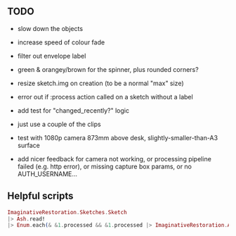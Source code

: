 ## TODO

- slow down the objects
- increase speed of colour fade
- filter out envelope label
- green & orangey/brown for the spinner, plus rounded corners?
- resize sketch.img on creation (to be a normal "max" size)
- error out if :process action called on a sketch without a label

- add test for "changed_recently?" logic
- just use a couple of the clips
- test with 1080p camera 873mm above desk, slightly-smaller-than-A3 surface
- add nicer feedback for camera not working, or processing pipeline failed (e.g.
  http error), or missing capture box params, or no AUTH_USERNAME...

## Helpful scripts

```elixir
ImaginativeRestoration.Sketches.Sketch
|> Ash.read!
|> Enum.each(& &1.processed && &1.processed |> ImaginativeRestoration.AI.Utils.to_image! |> Image.write!("/tmp/ir-sketches-processed/#{&1.id}.webp"))
```
